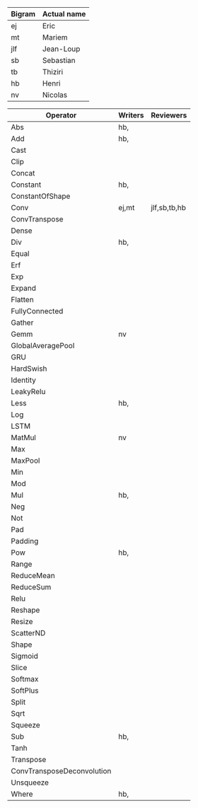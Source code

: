 |Bigram | Actual name |
|------|-------------|
| ej | Eric |
| mt | Mariem |
| jlf| Jean-Loup |
| sb | Sebastian | 
| tb | Thiziri |
| hb | Henri |
| nv | Nicolas |

| Operator                     | Writers            | Reviewers         |
|------------------------------|--------------------|-------------------|
| Abs                          |hb,                 |                   |
| Add                          |hb,                 |                   |
| Cast                         |                    |                   |
| Clip                         |                    |                   |
| Concat                       |                    |                   |
| Constant                     |hb,                 |                   |
| ConstantOfShape              |                    |                   |
| Conv                         |ej,mt               |jlf,sb,tb,hb       |
| ConvTranspose                |                    |                   |
| Dense                        |                    |                   |
| Div                          |hb,                 |                   |
| Equal                        |                    |                   |
| Erf                          |                    |                   |
| Exp                          |                    |                   |
| Expand                       |                    |                   |
| Flatten                      |                    |                   |
| FullyConnected               |                    |                   |
| Gather                       |                    |                   |
| Gemm                         |nv                  |                   |
| GlobalAveragePool            |                    |                   |
| GRU                          |                    |                   |
| HardSwish                    |                    |                   |
| Identity                     |                    |                   |
| LeakyRelu                    |                    |                   |
| Less                         |hb,                 |                   |
| Log                          |                    |                   |
| LSTM                         |                    |                   |
| MatMul                       |nv                  |                   |
| Max                          |                    |                   |
| MaxPool                      |                    |                   |
| Min                          |                    |                   |
| Mod                          |                    |                   |
| Mul                          |hb,                 |                   |
| Neg                          |                    |                   |
| Not                          |                    |                   |
| Pad                          |                    |                   |
| Padding                      |                    |                   |
| Pow                          |hb,                 |                   |
| Range                        |                    |                   |
| ReduceMean                   |                    |                   |
| ReduceSum                    |                    |                   |
| Relu                         |                    |                   |
| Reshape                      |                    |                   |
| Resize                       |                    |                   |
| ScatterND                    |                    |                   |
| Shape                        |                    |                   |
| Sigmoid                      |                    |                   |
| Slice                        |                    |                   |
| Softmax                      |                    |                   |
| SoftPlus                     |                    |                   |
| Split                        |                    |                   |
| Sqrt                         |                    |                   |
| Squeeze                      |                    |                   |
| Sub                          |hb,                 |                   |
| Tanh                         |                    |                   |
| Transpose                    |                    |                   |
| ConvTransposeDeconvolution   |                    |                   |
| Unsqueeze                    |                    |                   |
| Where                        |hb,                 |                   |


